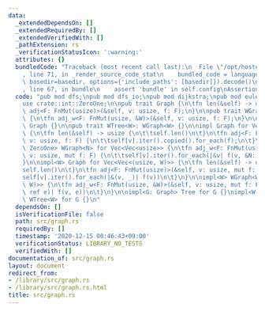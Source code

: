 ```yaml
---
data:
  _extendedDependsOn: []
  _extendedRequiredBy: []
  _extendedVerifiedWith: []
  _pathExtension: rs
  _verificationStatusIcon: ':warning:'
  attributes: {}
  bundledCode: "Traceback (most recent call last):\n  File \"/opt/hostedtoolcache/Python/3.9.0/x64/lib/python3.9/site-packages/onlinejudge_verify/documentation/build.py\"\
    , line 71, in _render_source_code_stat\n    bundled_code = language.bundle(stat.path,\
    \ basedir=basedir, options={'include_paths': [basedir]}).decode()\n  File \"/opt/hostedtoolcache/Python/3.9.0/x64/lib/python3.9/site-packages/onlinejudge_verify/languages/user_defined.py\"\
    , line 67, in bundle\n    assert 'bundle' in self.config\nAssertionError\n"
  code: "pub mod dfs;\npub mod dfs_io;\npub mod dijkstra;\npub mod euler_tour;\n\n\
    use crate::int::ZeroOne;\n\npub trait Graph {\n\tfn len(&self) -> usize;\n\tfn\
    \ adj<F: FnMut(usize)>(&self, v: usize, f: F);\n}\n\npub trait WGraph<W>: Graph\
    \ {\n\tfn adj_w<F: FnMut(usize, &W)>(&self, v: usize, f: F);\n}\n\npub trait Tree:\
    \ Graph {}\n\npub trait WTree<W>: WGraph<W> {}\n\nimpl Graph for Vec<Vec<usize>>\
    \ {\n\tfn len(&self) -> usize {\n\t\tself.len()\n\t}\n\tfn adj<F: FnMut(usize)>(&self,\
    \ v: usize, f: F) {\n\t\tself[v].iter().copied().for_each(f);\n\t}\n}\n\nimpl<N:\
    \ ZeroOne> WGraph<N> for Vec<Vec<usize>> {\n\tfn adj_w<F: FnMut(usize, &N)>(&self,\
    \ v: usize, mut f: F) {\n\t\tself[v].iter().for_each(|&v| f(v, &N::ONE))\n\t}\n\
    }\n\nimpl<W> Graph for Vec<Vec<(usize, W)>> {\n\tfn len(&self) -> usize {\n\t\t\
    self.len()\n\t}\n\tfn adj<F: FnMut(usize)>(&self, v: usize, mut f: F) {\n\t\t\
    self[v].iter().for_each(|&(v, _)| f(v))\n\t}\n}\n\nimpl<W> WGraph<W> for Vec<Vec<(usize,\
    \ W)>> {\n\tfn adj_w<F: FnMut(usize, &W)>(&self, v: usize, mut f: F) {\n\t\tself[v].iter().for_each(|&(v,\
    \ ref e)| f(v, e))\n\t}\n}\n\nimpl<G: Graph> Tree for G {}\nimpl<W, G: WGraph<W>>\
    \ WTree<W> for G {}\n"
  dependsOn: []
  isVerificationFile: false
  path: src/graph.rs
  requiredBy: []
  timestamp: '2020-12-15 00:46:43+09:00'
  verificationStatus: LIBRARY_NO_TESTS
  verifiedWith: []
documentation_of: src/graph.rs
layout: document
redirect_from:
- /library/src/graph.rs
- /library/src/graph.rs.html
title: src/graph.rs
---
```


